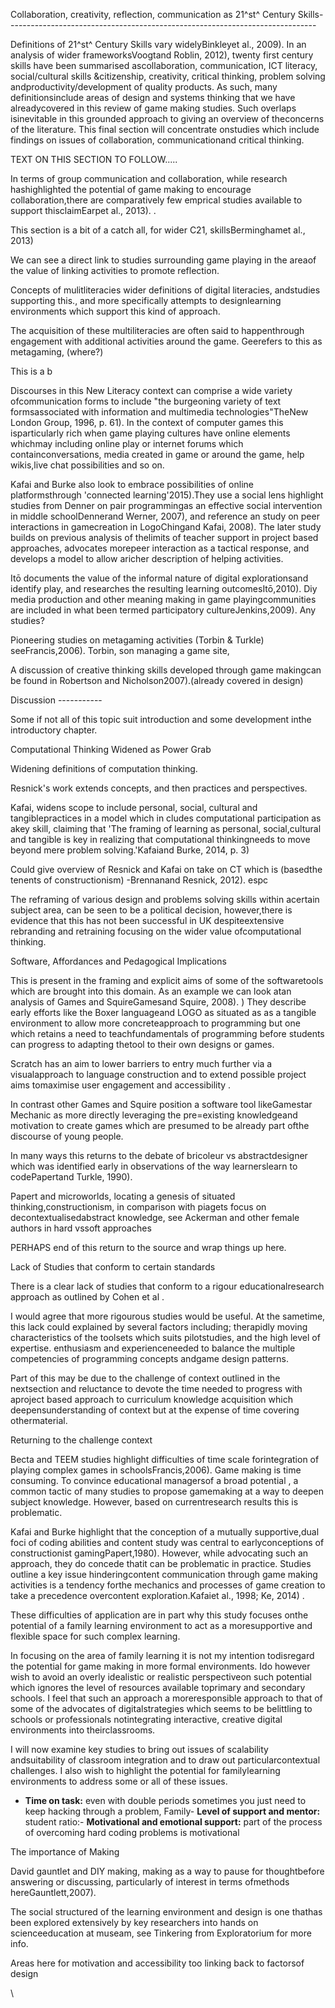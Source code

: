 Collaboration, creativity, reflection, communication as 21^st^ Century Skills-----------------------------------------------------------------------------

Definitions of 21^st^ Century Skills vary widelyBinkleyet al., 2009). In an analysis of wider frameworksVoogtand Roblin, 2012), twenty first century skills have been summarised ascollaboration, communication, ICT literacy, social/cultural skills &citizenship, creativity, critical thinking, problem solving andproductivity/development of quality products. As such, many definitionsinclude areas of design and systems thinking that we have alreadycovered in this review of game making studies. Such overlaps isinevitable in this grounded approach to giving an overview of theconcerns of the literature. This final section will concentrate onstudies which include findings on issues of collaboration, communicationand critical thinking.

TEXT ON THIS SECTION TO FOLLOW.....

In terms of group communication and collaboration, while research hashighlighted the potential of game making to encourage collaboration,there are comparatively few emprical studies available to support thisclaimEarpet al., 2013). .

This section is a bit of a catch all, for wider C21, skillsBerminghamet al., 2013)

We can see a direct link to studies surrounding game playing in the areaof the value of linking activities to promote reflection.

Concepts of mulitliteracies wider definitions of digital literacies, andstudies supporting this., and more specifically attempts to designlearning environments which support this kind of approach.

The acquisition of these multiliteracies are often said to happenthrough engagement with additional activities around the game. Geerefers to this as metagaming, (where?)

This is a b

Discourses in this New Literacy context can comprise a wide variety ofcommunication forms to include "the burgeoning variety of text formsassociated with information and multimedia technologies"TheNew London Group, 1996, p. 61). In the context of computer games this isparticularly rich when game playing cultures have online elements whichmay including online play or internet forums which containconversations, media created in game or around the game, help wikis,live chat possibilities and so on.

Kafai and Burke also look to embrace possibilities of online platformsthrough 'connected learning'2015).They use a social lens highlight studies from Denner on pair programmingas an effective social intervention in middle schoolDennerand Werner, 2007), and reference an study on peer interactions in gamecreation in LogoChingand Kafai, 2008). The later study builds on previous analysis of thelimits of teacher support in project based approaches, advocates morepeer interaction as a tactical response, and develops a model to allow aricher description of helping activities.

Itō documents the value of the informal nature of digital explorationsand identify play, and researches the resulting learning outcomesItō,2010). Diy media production and other meaning making in game playingcommunities are included in what been termed participatory cultureJenkins,2009). Any studies?

Pioneering studies on metagaming activities (Torbin & Turkle) seeFrancis,2006). Torbin, son managing a game site,

A discussion of creative thinking skills developed through game makingcan be found in Robertson and Nicholson2007).(already covered in design)

Discussion -----------

Some if not all of this topic suit introduction and some development inthe introductory chapter.

Computational Thinking Widened as Power Grab

Widening definitions of computation thinking.

Resnick's work extends concepts, and then practices and perspectives.

Kafai, widens scope to include personal, social, cultural and tangiblepractices in a model which in cludes computational participation as akey skill, claiming that 'The framing of learning as personal, social,cultural and tangible is key in realizing that computational thinkingneeds to move beyond mere problem solving.'Kafaiand Burke, 2014, p. 3)

Could give overview of Resnick and Kafai on take on CT which is (basedthe tenents of constructionism) -Brennanand Resnick, 2012). espc

The reframing of various design and problems solving skills within acertain subject area, can be seen to be a political decision, however,there is evidence that this has not been successful in UK despiteextensive rebranding and retraining focusing on the wider value ofcomputational thinking.

Software, Affordances and Pedagogical Implications

This is present in the framing and explicit aims of some of the softwaretools which are brought into this domain. As an example we can look atan analysis of Games and SquireGamesand Squire, 2008). ) They describe early efforts like the Boxer languageand LOGO as situated as as a tangible environment to allow more concreteapproach to programming but one which retains a need to teachfundamentals of programming before students can progress to adapting thetool to their own designs or games.

Scratch has an aim to lower barriers to entry much further via a visualapproach to language construction and to extend possible project aims tomaximise user engagement and accessibility .

In contrast other Games and Squire position a software tool likeGamestar Mechanic as more directly leveraging the pre=existing knowledgeand motivation to create games which are presumed to be already part ofthe discourse of young people.

In many ways this returns to the debate of bricoleur vs abstractdesigner which was identified early in observations of the way learnerslearn to codePapertand Turkle, 1990).

Papert and microworlds, locating a genesis of situated thinking,constructionism, in comparison with piagets focus on decontextualisedabstract knowledge, see Ackerman and other female authors in hard vssoft approaches

PERHAPS end of this return to the source and wrap things up here.

Lack of Studies that conform to certain standards

There is a clear lack of studies that conform to a rigour educationalresearch approach as outlined by Cohen et al .

I would agree that more rigourous studies would be useful. At the sametime, this lack could explained by several factors including; therapidly moving characteristics of the toolsets which suits pilotstudies, and the high level of expertise. enthusiasm and experienceneeded to balance the multiple competencies of programming concepts andgame design patterns.

Part of this may be due to the challenge of context outlined in the nextsection and reluctance to devote the time needed to progress with aproject based approach to curriculum knowledge acquisition which deepensunderstanding of context but at the expense of time covering othermaterial.

Returning to the challenge context

Becta and TEEM studies highlight difficulties of time scale forintegration of playing complex games in schoolsFrancis,2006). Game making is time consuming. To convince educational managersof a broad potential , a common tactic of many studies to propose gamemaking at a way to deepen subject knowledge. However, based on currentresearch results this is problematic.

Kafai and Burke highlight that the conception of a mutually supportive,dual foci of coding abilities and content study was central to earlyconceptions of constructionist gamingPapert,1980). However, while advocating such an approach, they do concede thatit can be problematic in practice. Studies outline a key issue hinderingcontent communication through game making activities is a tendency forthe mechanics and processes of game creation to take a precedence overcontent exploration.Kafaiet al., 1998; Ke, 2014) .

These difficulties of application are in part why this study focuses onthe potential of a family learning environment to act as a moresupportive and flexible space for such complex learning.

In focusing on the area of family learning it is not my intention todisregard the potential for game making in more formal environments. Ido however wish to avoid an overly idealistic or realistic perspectiveon such potential which ignores the level of resources available toprimary and secondary schools. I feel that such an approach a moreresponsible approach to that of some of the advocates of digitalstrategies which seems to be belittling to schools or professionals notintegrating interactive, creative digital environments into theirclassrooms.

I will now examine key studies to bring out issues of scalability andsuitability of classroom integration and to draw out particularcontextual challenges. I also wish to highlight the potential for familylearning environments to address some or all of these issues.

-   **Time on task:** even with double periods sometimes you just need    to keep hacking through a problem, Family-   **Level of support and mentor:** student ratio:-   **Motivational and emotional support:** part of the process of    overcoming hard coding problems is motivational

The importance of Making

David gauntlet and DIY making, making as a way to pause for thoughtbefore answering or discussing, particularly of interest in terms ofmethods hereGauntlett,2007).

The social structured of the learning environment and design is one thathas been explored extensively by key researchers into hands on scienceeducation at museam, see Tinkering from Exploratorium for more info.

Areas here for motivation and accessibility too linking back to factorsof design

\